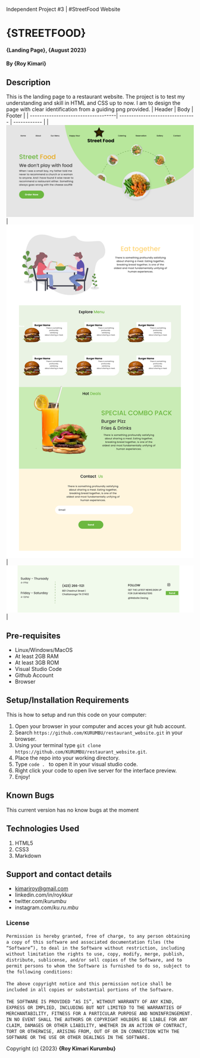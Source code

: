 Independent Project #3 |
 #StreetFood Website


# {STREETFOOD}
#### {Landing Page}, {August 2023}
#### By **{Roy Kimari}**
## Description
This is the landing page to a restaurant website. The project is to test my understanding and skill in HTML and CSS up to now. I am to design the page with clear identification from a guiding png provided. 
| Header | Body | Footer |
| ------------------------------------| -------------------------------- | ------------ |
|![Header](src/Screenshots/header.png)|![Body](src/Screenshots/body.png) |![Footer](src/Screenshots/footer.png)|

## Pre-requisites
- Linux/Windows/MacOS
- At least 2GB RAM
- At least 3GB ROM
- Visual Studio Code
- Github Account
- Browser
## Setup/Installation Requirements
This is how to setup and run this code on your computer:

1. Open your browser in your computer and acces your git hub account.
2. Search ```https://github.com/KURUMBU/restaurant_website.git``` in your browser.
3. Using your terminal type ```git clone https://github.com/KURUMBU/restaurant_website.git```.
4. Place the repo into your working directory.
5. Type ```code . ``` to open it in your visual studio code.
6. Right click your code to open live server for the interface preview.
7. Enjoy!
## Known Bugs
This current version has no know bugs at the moment
## Technologies Used
<ol>
<li>HTML5</li>
<li>CSS3</li>
<li>Markdown</li>
</ol>

## Support and contact details

- kimariroy@gmail.com
- linkedin.com/in/roykkur
- twitter.com/_kurumbu_
- instagram.com/_ku.ru.mbu_

### License
```
Permission is hereby granted, free of charge, to any person obtaining a copy of this software and associated documentation files (the “Software”), to deal in the Software without restriction, including without limitation the rights to use, copy, modify, merge, publish, distribute, sublicense, and/or sell copies of the Software, and to permit persons to whom the Software is furnished to do so, subject to the following conditions:

The above copyright notice and this permission notice shall be included in all copies or substantial portions of the Software.

THE SOFTWARE IS PROVIDED “AS IS”, WITHOUT WARRANTY OF ANY KIND, EXPRESS OR IMPLIED, INCLUDING BUT NOT LIMITED TO THE WARRANTIES OF MERCHANTABILITY, FITNESS FOR A PARTICULAR PURPOSE AND NONINFRINGEMENT. IN NO EVENT SHALL THE AUTHORS OR COPYRIGHT HOLDERS BE LIABLE FOR ANY CLAIM, DAMAGES OR OTHER LIABILITY, WHETHER IN AN ACTION OF CONTRACT, TORT OR OTHERWISE, ARISING FROM, OUT OF OR IN CONNECTION WITH THE SOFTWARE OR THE USE OR OTHER DEALINGS IN THE SOFTWARE.
```


Copyright (c) {2023} **{Roy Kimari Kurumbu}**
